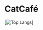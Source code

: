 # CatCafé

[![Top Langs](https://github-readme-stats.vercel.app/api/top-langs/?username=aninhabort)]
